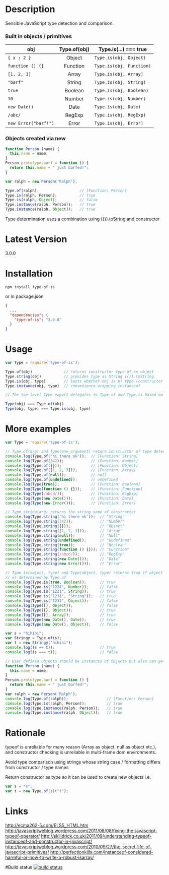 # Description

Sensible JavaScript type detection and comparison. 


### Built in objects / primitives 

| obj                       | Type.of(obj)  | Type.is(...) === true         |
| ------------------------- |:-------------:| ----------------------------- |
| ```{ x : 2 }```           | Object        | ```Type.is(obj, Object)```    |
| ```function () {}```      | Function      | ```Type.is(obj, Function)```  |
| ```[1, 2, 3]```           | Array         | ```Type.is(obj, Array)```     |
| ```"barf"```              | String        | ```Type.is(obj, String)```    |
| ```true```                | Boolean       | ```Type.is(obj, Boolean)```   |
| ```10```                  | Number        | ```Type.is(obj, Number)```    |
| ```new Date()```          | Date          | ```Type.is(obj, Date)```      |
| ```/abc/```               | RegExp        | ```Type.is(obj, RegExp)```    |
| ```new Error("barf!")```  | Error         | ```Type.is(obj, Error)```     |


### Objects created via new

```javascript
function Person (name) {
  this.name = name;
}
Person.prototype.barf = function () {
  return this.name + " just barfed!";
}

var ralph = new Person('Ralph');

Type.of(ralph);                  // [Function: Person]
Type.is(ralph, Person);          // true
Type.is(ralph, Object);          // false
Type.instance(ralph, Person));   // true
Type.instance(ralph, Object));   // true
```

Type determination uses a combination using ({}).toString and constructor


# Latest Version

3.0.0


# Installation
```
npm install type-of-is
```

or in package.json 

```json
{
  ...
  "dependencies": {
    "type-of-is": "3.0.0"
  }
}
```


# Usage
```javascript
var Type = require('type-of-is');

Type.of(obj)              // returns constructor type of an object
Type.string(obj)          // provides type as String ({}).toString
Type.is(obj, type)        // tests whether obj is of type (constructor or String)
Type.instance(obj, type)  // convenience wrapping instanceof

// The top level Type export delegates to Type.of and Type.is based on argument count

Type(obj) === Type.of(obj)
Type(obj, type) === Type.is(obj, type)

```


# More examples
```javascript
var Type = require('type-of-is');

// Type.of(arg) and Type(one_argument) return constructor of type determined from ({}).toString
console.log(Type.of('hi there ok'));  // [Function: String]
console.log(Type.of(342));            // [Function: Number]
console.log(Type.of({}));             // [Function: Object]
console.log(Type.of([1, 2, 3]));      // [Function: Array]
console.log(Type.of(null));           // null
console.log(Type.of(undefined));      // undefined
console.log(Type(true));              // [Function: Boolean]
console.log(Type(function () {}));    // [Function: Function]
console.log(Type(/abcd/));            // [Function: RegExp]
console.log(Type(new Date()));        // [Function: Date]
console.log(Type(new Error()));       // [Function: Error]

// Type.string(arg) returns the string name of constructor
console.log(Type.string('hi there ok'));  // "String"
console.log(Type.string(342));            // "Number"
console.log(Type.string({}));             // "Object"
console.log(Type.string([1, 2, 3]));      // "Array"
console.log(Type.string(null));           // "Null"
console.log(Type.string(undefined));      // "Undefined"
console.log(Type.string(true));           // "Boolean"
console.log(Type.string(function () {})); // "Function"
console.log(Type.string(/abcd/));         // "RegExp"
console.log(Type.string(new Date()));     // "Date"
console.log(Type.string(new Error()));    // "Error"

// Type.is(object, type) and Type(object, type) returns true if object is of type 
// as determined by Type.of 
console.log(Type.is(true, Boolean));      // true
console.log(Type.is("1231", Number));     // false
console.log(Type.is("1231", String));     // true
console.log(Type.is("1231", "String"));   // true
console.log(Type.is("1231", Object));     // false
console.log(Type([], Object));            // false
console.log(Type({}, Object));            // true
console.log(Type([], Array));             // true
console.log(Type(new Date(), Date));      // true
console.log(Type(new Date(), Object));    // false

var s = "hihihi";
var Stringy = Type.of(s);
var t = new Stringy("hihihi");
console.log((s == t));                    // true
console.log((s === t));                   // false

// User defined objects should be instances of Objects but also can get actual constructor type
function Person (name) {
  this.name = name;
}
Person.prototype.barf = function () {
  return this.name + " just barfed!";
}
var ralph = new Person('Ralph');
console.log(Type.of(ralph));                 // [Function: Person]
console.log(Type.is(ralph, Person));         // true
console.log(Type.instance(ralph, Person));   // true
console.log(Type.instance(ralph, Object));   // true

```


# Rationale
typeof is unreliable for many reason (Array as object, null as object etc.), and constructor checking is unreliable in multi-frame dom environments. 

Avoid type comparison using strings whose string case / formatting differs from constructor / type names

Return constructor as type so it can be used to create new objects i.e.
```javascript
var s = "s";
var t = new Type.of(s)("t");
```

# Links
http://ecma262-5.com/ELS5_HTML.htm
http://javascriptweblog.wordpress.com/2011/08/08/fixing-the-javascript-typeof-operator/
http://skilldrick.co.uk/2011/09/understanding-typeof-instanceof-and-constructor-in-javascript/
http://javascriptweblog.wordpress.com/2010/09/27/the-secret-life-of-javascript-primitives/
http://perfectionkills.com/instanceof-considered-harmful-or-how-to-write-a-robust-isarray/


#Build status
[![build status](https://secure.travis-ci.org/stephenhandley/type-of-is.png)](http://travis-ci.org/stephenhandley/type-of-is)

